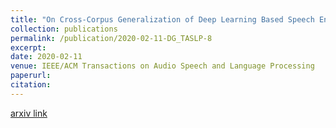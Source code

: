 ```yaml
---
title: "On Cross-Corpus Generalization of Deep Learning Based Speech Enhancement"
collection: publications
permalink: /publication/2020-02-11-DG_TASLP-8
excerpt: 
date: 2020-02-11
venue: IEEE/ACM Transactions on Audio Speech and Language Processing
paperurl:
citation:
---
```

[arxiv link](https://arxiv.org/abs/2002.04027)




